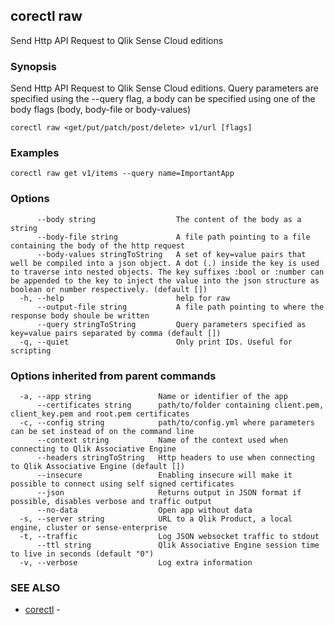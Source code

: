 ## corectl raw

Send Http API Request to Qlik Sense Cloud editions

### Synopsis

Send Http API Request to Qlik Sense Cloud editions. Query parameters are specified using the --query flag, a body can be specified using one of the body flags (body, body-file or body-values)

```
corectl raw <get/put/patch/post/delete> v1/url [flags]
```

### Examples

```
corectl raw get v1/items --query name=ImportantApp
```

### Options

```
      --body string                  The content of the body as a string
      --body-file string             A file path pointing to a file containing the body of the http request
      --body-values stringToString   A set of key=value pairs that well be compiled into a json object. A dot (.) inside the key is used to traverse into nested objects. The key suffixes :bool or :number can be appended to the key to inject the value into the json structure as boolean or number respectively. (default [])
  -h, --help                         help for raw
      --output-file string           A file path pointing to where the response body shoule be written
      --query stringToString         Query parameters specified as key=value pairs separated by comma (default [])
  -q, --quiet                        Only print IDs. Useful for scripting
```

### Options inherited from parent commands

```
  -a, --app string               Name or identifier of the app
      --certificates string      path/to/folder containing client.pem, client_key.pem and root.pem certificates
  -c, --config string            path/to/config.yml where parameters can be set instead of on the command line
      --context string           Name of the context used when connecting to Qlik Associative Engine
      --headers stringToString   Http headers to use when connecting to Qlik Associative Engine (default [])
      --insecure                 Enabling insecure will make it possible to connect using self signed certificates
      --json                     Returns output in JSON format if possible, disables verbose and traffic output
      --no-data                  Open app without data
  -s, --server string            URL to a Qlik Product, a local engine, cluster or sense-enterprise
  -t, --traffic                  Log JSON websocket traffic to stdout
      --ttl string               Qlik Associative Engine session time to live in seconds (default "0")
  -v, --verbose                  Log extra information
```

### SEE ALSO

* [corectl](corectl.md)	 - 

